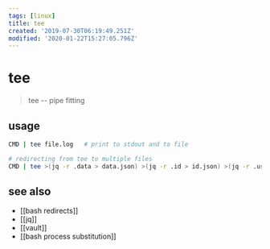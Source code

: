 ```yaml
---
tags: [linux]
title: tee
created: '2019-07-30T06:19:49.251Z'
modified: '2020-01-22T15:27:05.796Z'
---
```


# tee

> tee -- pipe fitting

## usage
```sh
CMD | tee file.log   # print to stdout and to file

# redirecting from tee to multiple files
CMD | tee >(jq -r .data > data.json) >(jq -r .id > id.json) >(jq -r .user > user.json)
```

## see also
- [[bash redirects]]
- [[jq]]
- [[vault]]
- [[bash process substitution]]
